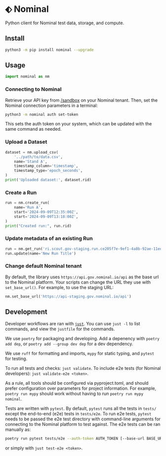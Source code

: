 # ⬖ Nominal

Python client for Nominal test data, storage, and compute.

## Install

```sh
python3 -m pip install nominal --upgrade
```

## Usage

```py
import nominal as nm
```

### Connecting to Nominal

Retrieve your API key from [/sandbox](https://app.gov.nominal.io/sandbox) on your Nominal tenant. Then, set the Nominal connection parameters in a terminal:

```sh
python3 -m nominal auth set-token
```

This sets the auth token on your system, which can be updated with the same command as needed.

### Upload a Dataset

```py
dataset = nm.upload_csv(
    '../path/to/data.csv',
    name='Stand A',
    timestamp_column='timestamp',
    timestamp_type='epoch_seconds',
)
print('Uploaded dataset:', dataset.rid)
```

### Create a Run

```py
run = nm.create_run(
    name='Run A',
    start='2024-09-09T12:35:00Z',
    start='2024-09-09T13:18:00Z',
)
print("Created run:", run.rid)
```

### Update metadata of an existing Run

```py
run = nm.get_run('ri.scout.gov-staging.run.ce205f7e-9ef1-4a8b-92ae-11edc77441c6')
run.update(name='New Run Title')
```

### Change default Nominal tenant

By default, the library uses `https://api.gov.nominal.io/api` as the base url to the Nominal platform. Your scripts can change the URL they use with `set_base_url()`. For example, to use the staging URL:

```py
nm.set_base_url('https://api-staging.gov.nominal.io/api')
```

## Development

Developer workflows are ran with [`just`](https://github.com/casey/just). You can use `just -l` to list commands, and view the `justfile` for the commands.

We use `poetry` for packaging and developing. Add a depenency with `poetry add dep`, or `poetry add --group dev dep` for a dev dependency.

We use `ruff` for formatting and imports, `mypy` for static typing, and `pytest` for testing.

To run all tests and checks: `just validate`. To include e2e tests (for Nominal developers): `just validate-e2e <token>`.

As a rule, all tools should be configured via pyproject.toml, and should prefer configuration over parameters for project information. For example, `poetry run mypy` should work without having to run `poetry run mypy nominal`.

Tests are written with `pytest`. By default, `pytest` runs all the tests in `tests/` except the end-to-end (e2e) tests in `tests/e2e`. To run e2e tests, `pytest` needs to be passed the e2e test directory with command-line arguments for connecting to the Nominal platform to test against. The e2e tests can be ran manually as:

```sh
poetry run pytest tests/e2e --auth-token AUTH_TOKEN [--base-url BASE_URL]
```

or simply with `just test-e2e <token>`.
